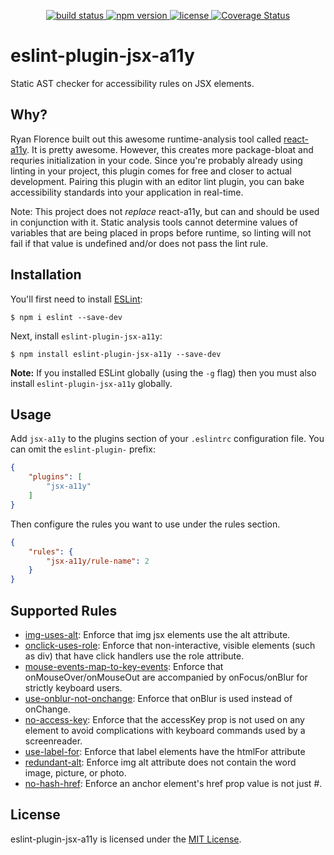 <p align="center">
  <a href="https://travis-ci.org/evcohen/eslint-plugin-jsx-a11y">
    <img src="https://api.travis-ci.org/evcohen/eslint-plugin-jsx-a11y.svg?branch=master"
         alt="build status">
  </a>
  <a href="https://npmjs.org/package/eslint-plugin-jsx-a11y">
    <img src="https://img.shields.io/npm/v/eslint-plugin-jsx-a11y.svg"
         alt="npm version">
  </a>
  <a href="https://github.com/evcohen/eslint-plugin-jsx-a11y/blob/master/LICENSE.md">
    <img src="https://img.shields.io/npm/l/eslint-plugin-jsx-a11y.svg"
         alt="license">
  </a>
  <a href='https://coveralls.io/github/evcohen/eslint-plugin-jsx-a11y?branch=master'>
    <img src='https://coveralls.io/repos/github/evcohen/eslint-plugin-jsx-a11y/badge.svg?branch=master' alt='Coverage Status' />
  </a>
</p>

# eslint-plugin-jsx-a11y

Static AST checker for accessibility rules on JSX elements.

## Why?
Ryan Florence built out this awesome runtime-analysis tool called [react-a11y](https://github.com/reactjs/react-a11y). It is pretty awesome. However, this creates more package-bloat and requries initialization in your code. Since you're probably already using linting in your project, this plugin comes for free and closer to actual development. Pairing this plugin with an editor lint plugin, you can bake accessibility standards into your application in real-time.

Note: This project does not *replace* react-a11y, but can and should be used in conjunction with it. Static analysis tools cannot determine values of variables that are being placed in props before runtime, so linting will not fail if that value is undefined and/or does not pass the lint rule.

## Installation

You'll first need to install [ESLint](http://eslint.org):

```
$ npm i eslint --save-dev
```

Next, install `eslint-plugin-jsx-a11y`:

```
$ npm install eslint-plugin-jsx-a11y --save-dev
```

**Note:** If you installed ESLint globally (using the `-g` flag) then you must also install `eslint-plugin-jsx-a11y` globally.

## Usage

Add `jsx-a11y` to the plugins section of your `.eslintrc` configuration file. You can omit the `eslint-plugin-` prefix:

```json
{
    "plugins": [
        "jsx-a11y"
    ]
}
```


Then configure the rules you want to use under the rules section.

```json
{
    "rules": {
        "jsx-a11y/rule-name": 2
    }
}
```

## Supported Rules

- [img-uses-alt](docs/rules/img-uses-alt.md): Enforce that img jsx elements use the alt attribute.
- [onclick-uses-role](docs/rules/onclick-uses-role.md): Enforce that non-interactive, visible elements (such as div) that have click handlers use the role attribute.
- [mouse-events-map-to-key-events](docs/rules/mouse-events-map-to-key-events.md): Enforce that onMouseOver/onMouseOut are accompanied by onFocus/onBlur for strictly keyboard users.
- [use-onblur-not-onchange](docs/rules/use-onblur-not-onchange.md): Enforce that onBlur is used instead of onChange.
- [no-access-key](docs/rules/no-access-key.md): Enforce that the accessKey prop is not used on any element to avoid complications with keyboard commands used by a screenreader.
- [use-label-for](docs/rules/use-label-for.md): Enforce that label elements have the htmlFor attribute
- [redundant-alt](docs/rules/redundant-alt.md): Enforce img alt attribute does not contain the word image, picture, or photo.
- [no-hash-href](docs/rules/no-hash-href.md): Enforce an anchor element's href prop value is not just #.

## License

eslint-plugin-jsx-a11y is licensed under the [MIT License](LICENSE.md).
